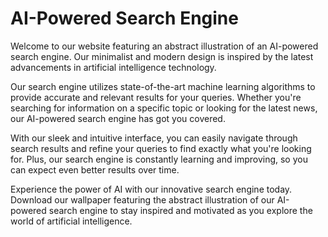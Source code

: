 <!--font:Poppins-->

# AI-Powered Search Engine

Welcome to our website featuring an abstract illustration of an AI-powered search engine. Our minimalist and modern design is inspired by the latest advancements in artificial intelligence technology.

Our search engine utilizes state-of-the-art machine learning algorithms to provide accurate and relevant results for your queries. Whether you're searching for information on a specific topic or looking for the latest news, our AI-powered search engine has got you covered.

With our sleek and intuitive interface, you can easily navigate through search results and refine your queries to find exactly what you're looking for. Plus, our search engine is constantly learning and improving, so you can expect even better results over time.

Experience the power of AI with our innovative search engine today. Download our wallpaper featuring the abstract illustration of our AI-powered search engine to stay inspired and motivated as you explore the world of artificial intelligence.

<!--

Write me markdown content of website with wallpaper:

"A wallpaper featuring an abstract illustration of an AI-powered search engine, with a minimalist and modern design."

The header of the page should not be copy of the text but rather a real content of the website which is using this wallpaper.


---


# AI-Powered Search Engine

Welcome to our website featuring an abstract illustration of an AI-powered search engine. Our minimalist and modern design is inspired by the latest advancements in artificial intelligence technology.

Our search engine utilizes state-of-the-art machine learning algorithms to provide accurate and relevant results for your queries. Whether you're searching for information on a specific topic or looking for the latest news, our AI-powered search engine has got you covered.

With our sleek and intuitive interface, you can easily navigate through search results and refine your queries to find exactly what you're looking for. Plus, our search engine is constantly learning and improving, so you can expect even better results over time.

Experience the power of AI with our innovative search engine today. Download our wallpaper featuring the abstract illustration of our AI-powered search engine to stay inspired and motivated as you explore the world of artificial intelligence.


---


Write me a Google font which is best fitting for the website.

Pick from the list:
- Open Sans
- Lato
- IBM Plex Sans
- Inter
- Playfair Display
- Exo 2
- Alegreya
- Roboto
- Great Vibes
- Futura
- Dancing Script
- Orbitron
- Poppins
- Raleway
- Montserrat
- Barlow Condensed
- Lobster


Write just the font name nothing else.


---


Poppins

-->
